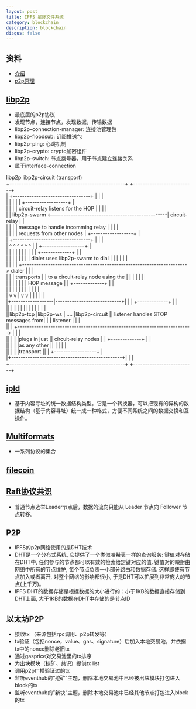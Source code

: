 ```yaml
---
layout: post
title: IPFS 星际文件系统
category: blockchain
description: blockchain
disqus: false
---
```


## 资料
* [介绍](https://github.com/ipfs/ipfs)
* [p2p原理](https://mp.weixin.qq.com/s/Ktlwj8KbAHh-G25jc8KQJg)


## [libp2p](https://github.com/libp2p)
* 最底层的p2p协议
* 发现节点，连接节点，发现数据，传输数据
* libp2p-connection-manager: 连接池管理包
* libp2p-floodsub: 订阅推送包
* libp2p-ping: 心跳机制
* libp2p-crypto: crypto加密组件
* libp2p-switch: 节点拨号器，用于节点建立连接关系
* 属于interface-connection


libp2p                                                                                  libp2p-circuit (transport)                     
+-------------------------------------------------+                                     +--------------------------+                      
|        +---------------------------------+      |                                     |                          |                      
|        |                                 |      |                                     |   +------------------+   |                      
|        |                                 |      |  circuit-relay listens for the HOP  |   |                  |   |                      
|        |           libp2p-swarm          <------------------------------------------------|  circuit-relay   |   |                      
|        |                                 |      |  message to handle incomming relay  |   |                  |   |                      
|        |                                 |      |  requests from other nodes          |   +------------------+   |                      
|        +---------------------------------+      |                                     |                          |                      
|         ^     ^   ^  ^   ^           ^          |                                     |   +------------------+   |                      
|         |     |   |  |   |           |          |                                     |   | +-------------+  |   |                      
|         |     |   |  |   |           |          |  dialer uses libp2p-swarm to dial   |   | |             |  |   |                      
|         |     |   |  +---------------------------------------------------------------------->   dialer    |  |   |                      
|         |     | transports           |          |  to a circuit-relay node using the  |   | |             |  |   |                      
|         |     |   |      |           |          |  HOP message                        |   | +-------------+  |   |                      
|         |     |   |      |           |          |                                     |   |                  |   |                      
|         v     v   |      v           v          |                                     |   |                  |   |                      
|+------------------|----------------------------+|                                     |   |  +-------------+ |   |                      
||           |      |    |      |                ||                                     |   |  |             | |   |                      
||libp2p-tcp |libp2p-ws  | .... |libp2p-circuit  ||  listener handles STOP messages from|   |  | listener    | |   |                      
||           |      +-------------------------------------------------------------------------->             | |   |                      
||           |           |      |plugs in just   ||  circuit-relay nodes                |   |  +-------------+ |   |                      
||           |           |      |as any other    ||                                     |   |                  |   |                      
||           |           |      |transport       ||                                     |   +------------------+   |                      
|+-----------------------------------------------+|                                     |                          |                      
+-------------------------------------------------+                                     +--------------------------+ 


## [ipld](https://github.com/ipld)
* 基于内容寻址的统一数据结构类型。它是一个转换器，可以把现有的异构的数据结构（基于内容寻址）统一成一种格式，方便不同系统之间的数据交换和互操作。


## [Multiformats](https://github.com/multiformats)
* 一系列协议的集合


## [filecoin](https://filecoin.io/)



## [Raft协议共识](https://www.cnblogs.com/mindwind/p/5231986.html)
* 普通节点选举Leader节点后，数据的流向只能从 Leader 节点向 Follower 节点转移。


## P2P
* IPFS的p2p网络使用的是DHT技术
* DHT是一个分布式系统, 它提供了一个类似哈希表一样的查询服务: 键值对存储在DHT中, 任何参与的节点都可以有效的检索给定键对应的值. 键值对的映射由网络中所有的节点维护, 每个节点负责一小部分路由和数据存储. 这样即使有节点加入或者离开, 对整个网络的影响都很小, 于是DHT可以扩展到非常庞大的节点(上千万)。
* IPFS DHT的数据存储是根据数据的大小进行的：小于1KB的数据直接存储到DHT上面, 大于1KB的数据在DHT中存储的是节点ID


## 以太坊P2P
* 接收tx （来源包括rpc调用、p2p转发等）
* tx验证（包括nonce，value、gas、signature）后加入本地交易池，并依据tx中的nonce删除老旧tx
* 通过gasprice对交易池里的tx排序
* 为出块模块（挖矿、共识）提供tx list
* 调用p2p广播验证过的tx
* 监听eventhub的“挖矿”主题，删除本地交易池中已经被出块模块打包进入block的tx
* 监听eventhub的”新块“主题，删除本地交易池中已经其他节点打包进入block的tx





